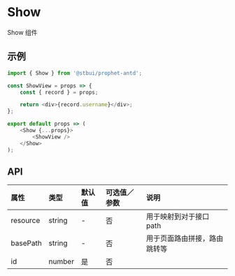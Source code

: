 # Show

Show 组件

## 示例

```js
import { Show } from '@stbui/prophet-antd';

const ShowView = props => {
    const { record } = props;

    return <div>{record.username}</div>;
};

export default props => (
    <Show {...props}>
        <ShowView />
    </Show>
);
```

## API

| 属性     | 类型   | 默认值 | 可选值／参数 | 说明                         |
| :------- | :----- | :----- | :----------- | :--------------------------- |
| resource | string | -      | 否           | 用于映射到对于接口 path      |
| basePath | string | -      | 否           | 用于页面路由拼接，路由跳转等 |
| id       | number | 是     | 否           |                              |
